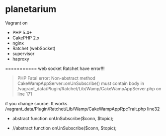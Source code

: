 planetarium
===========
Vagrant on
* PHP 5.4+
* CakePHP 2.x
* nginx
* Ratchet (webSocket)
* supervisor
* haproxy


===========
web socket Ratchet have error!!!

> PHP Fatal error:  Non-abstract method CakeWampAppServer::onUnSubscribe() must contain body in /vagrant_data/Plugin/Ratchet/Lib/Wamp/CakeWampAppServer.php on line 171

if you change source. It works.
/vagrant_data/Plugin/Ratchet/Lib/Wamp/CakeWampAppRpcTrait.php
line32

- abstract function onUnSubscribe($conn, $topic);
+ //abstract function onUnSubscribe($conn, $topic);

